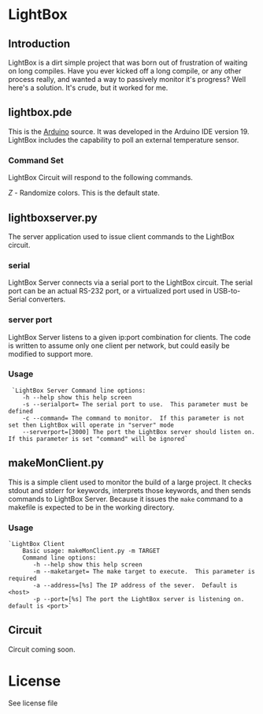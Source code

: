 # LightBox

## Introduction
LightBox is a dirt simple project that was born out of frustration of waiting on long compiles.
Have you ever kicked off a long compile, or any other process really, and wanted a way to passively
monitor it's progress?  Well here's a solution. It's crude, but it worked for me. 


## lightbox.pde
This is the [Arduino][1] source. It was developed in the Arduino IDE version 19. LightBox includes the capability to poll an external temperature sensor.

### Command Set
LightBox Circuit will respond to the following commands.

*Z* - Randomize colors. This is the default state.



## lightboxserver.py
The server application used to issue client commands to the LightBox circuit.

### serial
LightBox Server connects via a serial port to the LightBox circuit. The serial port can be an actual RS-232 port, or a virtualized port used in USB-to-Serial converters.

### server port
LightBox Server listens to a given ip:port combination for clients. The code is written to assume only one client per network, but could easily be modified to support more.

### Usage
     `LightBox Server Command line options:
        -h --help show this help screen
        -s --serialport= The serial port to use.  This parameter must be defined
        -c --command= The command to monitor.  If this parameter is not set then LightBox will operate in "server" mode
        --serverport=[3000] The port the LightBox server should listen on.  If this parameter is set "command" will be ignored`

## makeMonClient.py
This is a simple client used to monitor the build of a large project. It checks stdout and stderr for keywords, interprets those keywords, and then sends commands to LightBox Server. Because it issues the `make` command to a makefile is expected to be in the working directory. 

### Usage
    `LightBox Client
        Basic usage: makeMonClient.py -m TARGET
        Command line options:
           -h --help show this help screen
           -m --maketarget= The make target to execute.  This parameter is required
           -a --address=[%s] The IP address of the sever.  Default is <host>
           -p --port=[%s] The port the LightBox server is listening on. default is <port>`

## Circuit
Circuit coming soon.

# License
See license file



[1]:http://arduino.cc/ "Arduino" 

